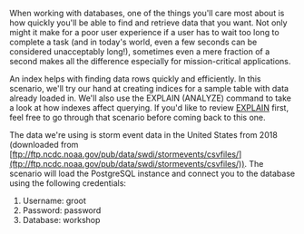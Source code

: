 When working with databases, one of the things you'll care most about is how 
quickly you'll be able to find and retrieve data that you want. Not only might 
it make for a poor user experience if a user has to wait too long to complete a
 task (and in today's world, even a few seconds can be considered unacceptably 
 long!), sometimes even a mere fraction of a second makes all the difference 
especially for mission-critical applications.

An index helps with finding data rows quickly and efficiently. In this 
scenario, we'll try our hand at creating indices for a sample table with 
data already loaded in. We'll also use the EXPLAIN (ANALYZE) command to take 
a look at how indexes affect querying. If you'd like to review [EXPLAIN](https://learn.crunchydata.com/postgresql-devel/courses/basics/explain) first, feel free to go through that scenario before coming back to 
this one.

The data we're using is storm event data in the United States from 2018 
(downloaded from [ftp://ftp.ncdc.noaa.gov/pub/data/swdi/stormevents/csvfiles/](ftp://ftp.ncdc.noaa.gov/pub/data/swdi/stormevents/csvfiles/)). The scenario will load the PostgreSQL instance and connect 
you to the database using the following credentials:

1. Username: groot
2. Password: password
3. Database: workshop

